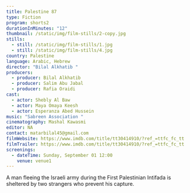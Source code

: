 ```yaml
---
title: Palestine 87
type: Fiction
program: shorts2
durationInMinutes: "12"
thumbnail: /static/img/film-stills/2-copy.jpg
stills:
  - still: /static/img/film-stills/1.jpg
  - still: /static/img/film-stills/4.jpg
country: Palestine
language: Arabic, Hebrew
director: "Bilal Alkhatib "
producers:
  - producer: Bilal Alkhatib
  - producer: Salim Abu Jabal
  - producer: Rafia Oraidi
cast:
  - actor: Shebly Al Baw
  - actor: Maya Omaya Keesh
  - actor: Esperanza Abed Hussein
music: "Sabreen Association "
cinematography: Mashal Kawasmi
editor: NA
contact: matarbilal45@gmail.com
filmWebsite: https://www.imdb.com/title/tt30414910/?ref_=ttfc_fc_tt
filmTrailer: https://www.imdb.com/title/tt30414910/?ref_=ttfc_fc_tt
screenings:
  - dateTime: Sunday, September 01 12:00
    venue: venue1
---
```

A man fleeing the Israeli army during the First Palestinian Intifada is sheltered by two strangers who prevent his capture.